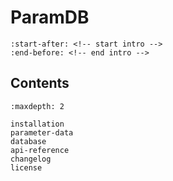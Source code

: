 # ParamDB

```{include} ../README.md
:start-after: <!-- start intro -->
:end-before: <!-- end intro -->
```

## Contents

```{toctree}
:maxdepth: 2

installation
parameter-data
database
api-reference
changelog
license
```
